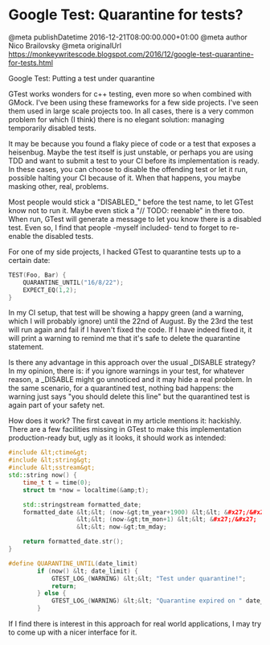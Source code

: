 # Google Test: Quarantine for tests?

@meta publishDatetime 2016-12-21T08:00:00.000+01:00
@meta author Nico Brailovsky
@meta originalUrl https://monkeywritescode.blogspot.com/2016/12/google-test-quarantine-for-tests.html

Google Test: Putting a test under quarantine

GTest works wonders for c++ testing, even more so when combined with GMock. I've been using these frameworks for a few side projects. I've seen them used in large scale projects too. In all cases, there is a very common problem for which (I think) there is no elegant solution: managing temporarily disabled tests.

It may be because you found a flaky piece of code or a test that exposes a heisenbug. Maybe the test itself is just unstable, or perhaps you are using TDD and want to submit a test to your CI before its implementation is ready. In these cases, you can choose to disable the offending test or let it run, possible halting your CI because of it. When that happens, you maybe masking other, real, problems.

Most people would stick a "DISABLED\_" before the test name, to let GTest know not to run it. Maybe even stick a "// TODO: reenable" in there too. When run, GTest will generate a message to let you know there is a disabled test. Even so, I find that people -myself included- tend to forget to re-enable the disabled tests.

For one of my side projects, I hacked GTest to quarantine tests up to a certain date:

```c++
TEST(Foo, Bar) {
    QUARANTINE_UNTIL("16/8/22");
    EXPECT_EQ(1,2);
}
```

In my CI setup, that test will be showing a happy green (and a warning, which I will probably ignore) until the 22nd of August. By the 23rd the test will run again and fail if I haven't fixed the code. If I have indeed fixed it, it will print a warning to remind me that it's safe to delete the quarantine statement.

Is there any advantage in this approach over the usual \_DISABLE strategy? In my opinion, there is: if you ignore warnings in your test, for whatever reason, a \_DISABLE might go unnoticed and it may hide a real problem. In the same scenario, for a quarantined test, nothing bad happens: the warning just says "you should delete this line" but the quarantined test is again part of your safety net.

How does it work? The first caveat in my article mentions it: hackishly. There are a few facilities missing in GTest to make this implementation production-ready but, ugly as it looks, it should work as intended:

```c++
#include &lt;ctime&gt;
#include &lt;string&gt;
#include &lt;sstream&gt;
std::string now() {
    time_t t = time(0);
    struct tm *now = localtime(&amp;t);

    std::stringstream formatted_date;
    formatted_date &lt;&lt; (now-&gt;tm_year+1900) &lt;&lt; &#x27;/&#x27;
                   &lt;&lt; (now-&gt;tm_mon+1) &lt;&lt; &#x27;/&#x27;
                   &lt;&lt; now-&gt;tm_mday;

    return formatted_date.str();
}

#define QUARANTINE_UNTIL(date_limit)                                     \
        if (now() &lt; date_limit) {                                        \
            GTEST_LOG_(WARNING) &lt;&lt; "Test under quarantine!";             \
            return;                                                      \
        } else {                                                         \
            GTEST_LOG_(WARNING) &lt;&lt; "Quarantine expired on " date_limit;  \
        }

```

If I find there is interest in this approach for real world applications, I may try to come up with a nicer interface for it.


